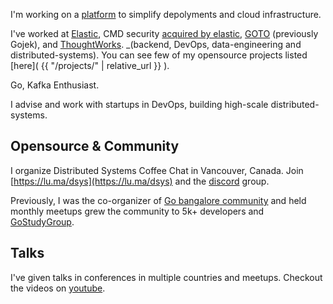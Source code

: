 I'm working on a [platform](relyonmetrics.com) to simplify depolyments and cloud infrastructure.

I've worked at [Elastic](https://www.elastic.co), CMD security [acquired by elastic](https://www.elastic.co/blog/elastic-and-cmd-join-forces-to-help-you-take-command-of-your-cloud-workloads), [GOTO](https://www.gojek.io/) (previously Gojek), and [ThoughtWorks](https://www.thoughtworks.com).
_(backend, DevOps, data-engineering and distributed-systems). You can see few of my opensource projects listed [here]( {{ "/projects/" | relative_url }} ).

Go, Kafka Enthusiast. 

I advise and work with startups in DevOps, building high-scale distributed-systems.

## Opensource & Community


I organize Distributed Systems Coffee Chat in Vancouver, Canada. Join [https://lu.ma/dsys](https://lu.ma/dsys) and the [discord](https://discord.gg/XQh96htr) group.

Previously, I was the co-organizer of [Go bangalore community](https://www.meetup.com/Golang-Bangalore/) and held monthly meetups grew the community to 5k+ developers and [GoStudyGroup](https://www.meetup.com/Go-Study-Group-India/). 

## Talks
I've given talks in conferences in multiple countries and meetups. Checkout the videos on [youtube](https://www.youtube.com/@relyonmetrics/videos).
